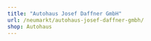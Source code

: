 ```yaml
---
title: "Autohaus Josef Daffner GmbH"
url: /neumarkt/autohaus-josef-daffner-gmbh/
shop: Autohaus
---
```

